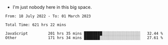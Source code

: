 - I'm just nobody here in this big space.


<!--START_SECTION:waka-->

```text
From: 18 July 2022 - To: 01 March 2023

Total Time: 621 hrs 22 mins

JavaScript         201 hrs 35 mins ████████░░░░░░░░░░░░░░░░░   32.44 %
Other              171 hrs 34 mins ███████░░░░░░░░░░░░░░░░░░   27.61 %
```

<!--END_SECTION:waka-->

